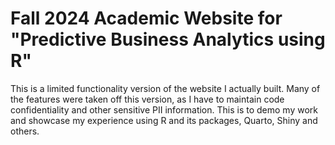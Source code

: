 # Fall 2024 Academic Website for "Predictive Business Analytics using R"

This is a limited functionality version of the website I actually built. Many of the features were taken off this version, as I have to maintain code confidentiality and other sensitive PII information. This is to demo my work and showcase my experience using R and its packages, Quarto, Shiny and others.
